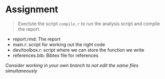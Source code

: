 # Assignment

> Exectute the script `compile.r` to run the analysis script and compile the report.

- report.rmd: The report
- main.r: script for working out the right code
- dev/toolbox.r: script where we can store the function we write
- references.bib: Bibtex file for references

*Consider working in your own branch to not edit the same files simultaneously*
